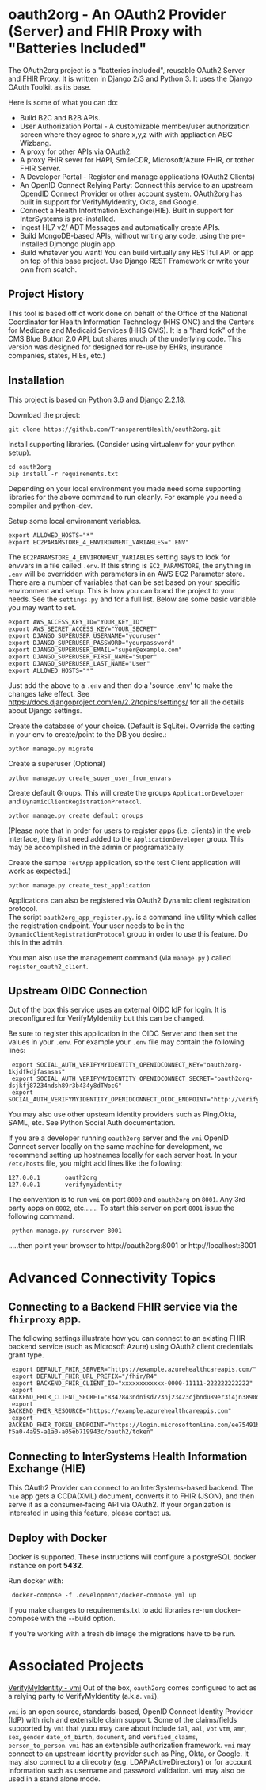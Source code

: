 # oauth2org - An OAuth2 Provider (Server) and FHIR Proxy with "Batteries Included"

The OAuth2org project is a "batteries included", reusable OAuth2 Server and FHIR Proxy. It is written in Django 2/3  and Python 3. It uses the Django OAuth Toolkit as its base.

Here is some of what you can do:

* Build B2C and B2B APIs.
* User Authorization Portal - A customizable member/user authorization screen where they agree to share x,y,z with with appliaction ABC Wizbang.  
* A proxy for other APIs via OAuth2.
* A proxy FHIR sever for HAPI, SmileCDR, Microsoft/Azure FHIR, or tother FHIR Server.
* A Developer Portal - Register and manage applications (OAuth2 Clients)
* An OpenID Connect Relying Party: Connect this service to an upstream OpendID Connect Provider or other account system. OAuth2org has built in support for VerifyMyIdentity, Okta, and Google.
* Connect a Health Infortmation Exchange(HIE). Built in support for InterSystems is pre-installed.
* Ingest HL7 v2/ ADT Messages and automatically create APIs.
* Build MongoDB-based APIs, without writing any code, using the pre-installed Djmongo plugin app.  
* Build whatever you want! You can build virtually any RESTful API or app
on top of this base project. Use Django REST Framework or write your own from scatch.

Project History
---------------

This tool is based off of work done on behalf of the
Office of the National Coordinator for Health Information
Technology (HHS ONC) and the  Centers for Medicare and Medicaid
Services (HHS CMS). It is a "hard fork" of the CMS Blue Button 2.0 API,
but shares much of the underlying code.  This version was designed for designed for re-use by  EHRs, insurance companies, states, HIEs, etc.)


Installation
------------

This project is based on Python 3.6 and Django 2.2.18. 

Download the project:


    git clone https://github.com/TransparentHealth/oauth2org.git
   

Install supporting libraries. (Consider using virtualenv for your python setup).


    cd oauth2org
    pip install -r requirements.txt

Depending on your local environment you made need some supporting libraries
for the above command to run cleanly. For example you need a 
compiler and python-dev.

Setup some local environment variables. 


    export ALLOWED_HOSTS="*"
    export EC2PARAMSTORE_4_ENVIRONMENT_VARIABLES=".ENV" 
    
The `EC2PARAMSTORE_4_ENVIRONMENT_VARIABLES`  setting says to look for envvars in a file called `.env`. If this string is `EC2_PARAMSTORE`,
the anything in `.env` will be overridden with parameters in an AWS EC2 Parameter store.
There are a number of variables that can be set based on your
specific environment and setup.  This is how you can brand the project to your needs.
See the `settings.py` and for a full list.  Below are some basic variable you may want to set.


    export AWS_ACCESS_KEY_ID="YOUR_KEY_ID"
    export AWS_SECRET_ACCESS_KEY="YOUR_SECRET"
    export DJANGO_SUPERUSER_USERNAME="youruser"
    export DJANGO_SUPERUSER_PASSWORD="yourpassword"
    export DJANGO_SUPERUSER_EMAIL="super@example.com"
    export DJANGO_SUPERUSER_FIRST_NAME="Super"
    export DJANGO_SUPERUSER_LAST_NAME="User"
    export ALLOWED_HOSTS="*"


Just add the above to a `.env` and then do a 'source .env' to make the changes take effect.
See https://docs.djangoproject.com/en/2.2/topics/settings/ for all the details about Django settings.


Create the database of your choice.  (Default is SqLite). Override the setting in your env to create/point to  the DB you desire.:


    python manage.py migrate


Create a superuser (Optional)


    python manage.py create_super_user_from_envars


Create default Groups.  This will create the groups `ApplicationDeveloper` and `DynamicClientRegistrationProtocol`.


    python manage.py create_default_groups

(Please note that in order for users to register apps (i.e. clients) in the web interface, they first need 
added to the `ApplicationDeveloper` group. This may be accomplished in the admin or programatically.  

    
Create the sampe `TestApp` application, so the test Client application  will work as expected.)


    python manage.py create_test_application


Applications can also be registered via OAuth2 Dynamic client registration protocol.  
The script `oauth2org_app_register.py`. is a command line utility which calles the registration endpoint.
Your user needs to be in the `DynamicClientRegistrationProtocol` group in order to use this feature. 
Do this in the admin.

You man also use the management command (via `manage.py` ) called `register_oauth2_client`.


Upstream OIDC Connection
------------------------

Out of the box this service uses an external OIDC IdP for login.  It is preconfigured for VerifyMyIdentity
but this can be changed.

Be sure to register this application in the OIDC Server and then set the values in your `.env`.
For example your `.env` file may contain the following lines:


     export SOCIAL_AUTH_VERIFYMYIDENTITY_OPENIDCONNECT_KEY="oauth2org-1kjdfkdjfasasas"
     export SOCIAL_AUTH_VERIFYMYIDENTITY_OPENIDCONNECT_SECRET="oauth2org-dsjkfj87234ndsh89r3b434y8dTWocG"
     export SOCIAL_AUTH_VERIFYMYIDENTITY_OPENIDCONNECT_OIDC_ENDPOINT="http://verifymyidentity:8000"

You may also use other upsteam identity providers such as Ping,Okta, SAML, etc.  See Python Social Auth documentation.

If you are a developer running `oauth2org` server and the `vmi` OpenID Connect server locally on the same machine for development,
we recommend setting up hostnames locally for each server host. 
In your  `/etc/hosts` file, you might add lines like the following:


    127.0.0.1       oauth2org
    127.0.0.1       verifymyidentity


The convention is to run `vmi` on port `8000` and `oauth2org` on `8001`. Any 3rd party apps on `8002`, etc.......
To start this server on port `8001` issue the following command.


     python manage.py runserver 8001


.....then point your browser to http://oauth2org:8001 or http://localhost:8001


Advanced Connectivity Topics
============================


Connecting to a Backend FHIR service via the `fhirproxy` app.
------------------------------------

The following settings illustrate how you can connect to an existing FHIR backend service (such as Microsoft Azure)
using OAuth2 client credentials grant type.


     export DEFAULT_FHIR_SERVER="https://example.azurehealthcareapis.com/"
     export DEFAULT_FHIR_URL_PREFIX="/fhir/R4"
     export BACKEND_FHIR_CLIENT_ID="xxxxxxxxxxxx-0000-11111-222222222222"
     export BACKEND_FHIR_CLIENT_SECRET="8347843ndnisd723nj23423cjbndu89er3i4jn3890d823r3r"
     export BACKEND_FHIR_RESOURCE="https://example.azurehealthcareapis.com"
     export BACKEND_FHIR_TOKEN_ENDPOINT="https://login.microsoftonline.com/ee75491b-f5a0-4a95-a1a0-a05eb719943c/oauth2/token"


Connecting to InterSystems  Health Information Exchange (HIE)
-------------------------------------------------------------
This OAuth2 Provider can connect to an InterSystems-based backend. The `hie` app gets a CCDA(XML) document,
converts it to FHIR (JSON), and then serve it as a consumer-facing API via OAuth2.  If your organization is
interested in using this feature, please contact us.



Deploy with Docker
------------------
Docker is supported. These instructions will configure a postgreSQL docker instance on 
port **5432**.

Run docker with:

     docker-compose -f .development/docker-compose.yml up
     
If you make changes to requirements.txt to add libraries re-run 
docker-compose with the --build option.

If you're working with a fresh db image the migrations have 
to be run.

Associated Projects
===================

[VerifyMyIdentity - vmi](https://github.com/videntity/vmi)
Out of the box, `oauth2org` comes configured to act as a relying party to VerifyMyIdentity (a.k.a. `vmi`).


`vmi` is an open source, standards-based, OpenID Connect Identity Provider (IdP) with rich and extensible claim support. Some of the claims/fields supported by `vmi` that yuou may care about include `ial`, `aal`, `vot`  `vtm`,  `amr`, `sex`, `gender` `date_of_birth`, `document`, and `verified_claims`, `person_to_person`.  `vmi` has an extensible authorization framework. `vmi` may connect to an upstream identity provider such as Ping, Okta, or Google. It may also connect to a direcotry (e.g. LDAP/ActiveDirectory) or for account information such as username and password validation. `vmi` may also be used in a stand alone mode.  
